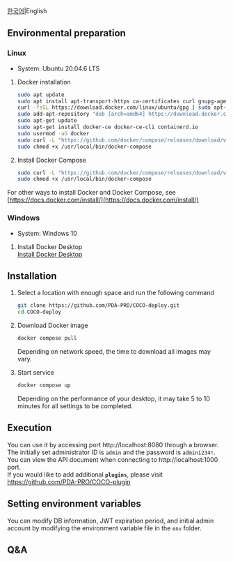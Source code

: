 
[한국어](https://github.com/PDA-PRO/COCO-deploy/blob/main/README.md)|English

## Environmental preparation

### Linux
+ System: Ubuntu 20.04.6 LTS

1. Docker installation

    ```bash
    sudo apt update
    sudo apt install apt-transport-https ca-certificates curl gnupg-agent software-properties-common
    curl -fsSL https://download.docker.com/linux/ubuntu/gpg | sudo apt-key add -
    sudo add-apt-repository "deb [arch=amd64] https://download.docker.com/linux/ubuntu $(lsb_release -cs) stable"
    sudo apt-get update
    sudo apt-get install docker-ce docker-ce-cli containerd.io
    sudo usermod -aG docker
    sudo curl -L "https://github.com/docker/compose/releases/download/v2.5.0/docker-compose-$(uname -s)-$(uname -m)" -o /usr/local/bin/docker-compose
    sudo chmod +x /usr/local/bin/docker-compose
    ```

2. Install Docker Compose

    ```bash
    sudo curl -L "https://github.com/docker/compose/releases/download/v2.5.0/docker-compose-$(uname -s)-$(uname -m)" -o /usr/local/bin/docker-compose
    sudo chmod +x /usr/local/bin/docker-compose
    ```

  For other ways to install Docker and Docker Compose, see [https://docs.docker.com/install/](https://docs.docker.com/install/)

### Windows
+ System: Windows 10

1. Install Docker Desktop  
  [Install Docker Desktop](https://docs.docker.com/desktop/install/windows-install/)


## Installation

1. Select a location with enough space and run the following command

    ```bash
    git clone https://github.com/PDA-PRO/COCO-deploy.git
    cd COCO-deploy
    ```

3. Download Docker image

    ```bash
    docker compose pull
    ```
    
    Depending on network speed, the time to download all images may vary.
   
2. Start service

    ```bash
    docker compose up
    ```
    Depending on the performance of your desktop, it may take 5 to 10 minutes for all settings to be completed.
    
## Execution
You can use it by accessing port http://localhost:8080 through a browser.  
The initially set administrator ID is `admin` and the password is `admin1234!`.  
You can view the API document when connecting to http://localhost:1000 port.  
If you would like to add additional **`plugins`**, please visit https://github.com/PDA-PRO/COCO-plugin

## Setting environment variables
You can modify DB information, JWT expiration period, and initial admin account by modifying the environment variable file in the `env` folder.

## Q&A
